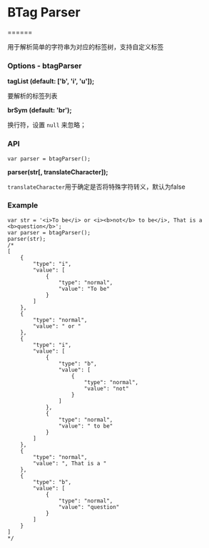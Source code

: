 # BTag Parser
======

用于解析简单的字符串为对应的标签树，支持自定义标签

### Options - btagParser
__tagList (default: ['b', 'i', 'u']);__

要解析的标签列表

__brSym (default: 'br');__

换行符，设置 `null` 来忽略；

### API
`var parser = btagParser();`

__parser(str[, translateCharacter]);__

`translateCharacter`用于确定是否将特殊字符转义，默认为false 

### Example

```
var str = '<i>To be</i> or <i><b>not</b> to be</i>, That is a <b>question</b>';
var parser = btagParser();
parser(str);
/*
[
    {
        "type": "i",
        "value": [
            {
                "type": "normal",
                "value": "To be"
            }
        ]
    },
    {
        "type": "normal",
        "value": " or "
    },
    {
        "type": "i",
        "value": [
            {
                "type": "b",
                "value": [
                    {
                        "type": "normal",
                        "value": "not"
                    }
                ]
            },
            {
                "type": "normal",
                "value": " to be"
            }
        ]
    },
    {
        "type": "normal",
        "value": ", That is a "
    },
    {
        "type": "b",
        "value": [
            {
                "type": "normal",
                "value": "question"
            }
        ]
    }
]
*/
```